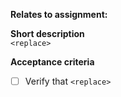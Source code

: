 **Relates to assignment:**

**Short description** <br />
`<replace>`

**Acceptance criteria** 
- [ ] Verify that `<replace>`
